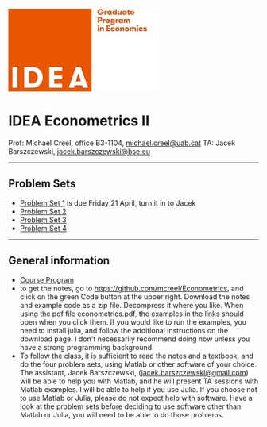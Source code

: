 ![IDEA](IDEA.png)
# IDEA Econometrics II

Prof: Michael Creel, office B3-1104, michael.creel@uab.cat
TA: Jacek Barszczewski, jacek.barszczewski@bse.eu

---
## Problem Sets
- [Problem Set 1](ProblemSet1.pdf) is due Friday 21 April, turn it in to Jacek
- [Problem Set 2](ProblemSet2.pdf)
- [Problem Set 3](ProblemSet3.pdf)
- [Problem Set 4](ProblemSet4.pdf)
---
## General information
- [Course Program](https://drive.google.com/file/d/1ST6_icfEsqkSTwHuRO-nk1WTTd5lBsFO/view)
- to get the notes, go to https://github.com/mcreel/Econometrics, and click on the green Code button at the upper right. Download the notes and example code as a zip file. Decompress it where you like. When using the pdf file econometrics.pdf, the examples in the links should open when you click them. If you would like to run the examples, you need to install julia, and follow the additional instructions on the download page. I don't necessarily recommend doing now unless you have a strong programming background.
- To follow the class, it is sufficient to read the notes and a textbook, and do the four problem sets, using Matlab or other software of your choice. The assistant, Jacek Barszczewski, (jacek.barszczewski@gmail.com) will be able to help you with Matlab, and he will present TA sessions with Matlab examples. I will be able to help if you use Julia. If you choose not to use Matlab or Julia, please do not expect help with software. Have a look at the problem sets before deciding to use software other than Matlab or Julia, you will need to be able to do those problems.
